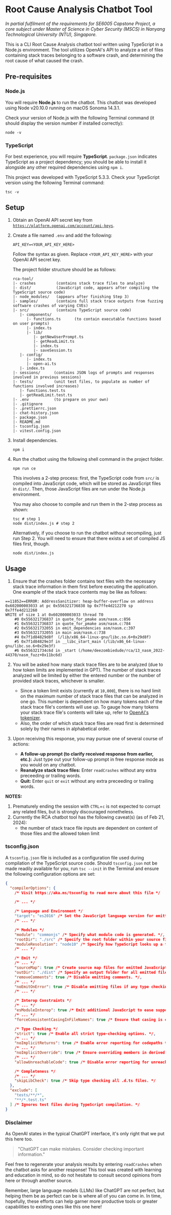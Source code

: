 # Root Cause Analysis Chatbot Tool

_In partial fulfilment of the requirements for SE6005 Capstone Project, a core subject under Master of Science in Cyber Security (MSCS) in Nanyang Technological University (NTU), Singapore._

This is a CLI Root Cause Analysis chatbot tool written using TypeScript in a Node.js environment.
The tool utilizes OpenAI's API to analyze a set of files containing stack traces belonging to a software crash, and determining the root cause of what caused the crash.

## Pre-requisites

### Node.js

You will require **Node.js** to run the chatbot.
This chatbot was developed using Node v20.10.0 running on macOS Sonoma 14.3.1.

Check your version of Node.js with the following Terminal command (it should display the version number if installed correctly):

```shell
node -v
```

### TypeScript

For best experience, you will require **TypeScript**.
`package.json` indicates TypeScript as a project dependency; you should be able to install it alongside any other required dependencies using `npm i`.

This project was developed with TypeScript 5.3.3.
Check your TypeScript version using the following Terminal command:

```shell
tsc -v
```

## Setup

1. Obtain an OpenAI API secret key from [`https://platform.openai.com/account/api-keys`](https://platform.openai.com/account/api-keys).
2. Create a file named `.env` and add the following:

   ```
   API_KEY=<YOUR_API_KEY_HERE>
   ```

   Follow the syntax as given. Replace `<YOUR_API_KEY_HERE>` with your OpenAI API secret key.

   The project folder structure should be as follows:

   ```
   rca-tool/
   |- crashes         (contains stack trace files to analyze)
   |- dist/           (JavaScript code, appears after compiling the TypeScript source code)
   |- node_modules/   (appears after finishing Step 3)
   |- samples/        (contains full stack trace outputs from fuzzing software crashes of varying CVEs)
   |- src/            (contains TypeScript source code)
      |- components/
         |- functions.ts      (to contain executable functions based on user prompts)
         |- index.ts
         |- lib/
            |- getNewUserPrompt.ts
            |- getReadLimit.ts
            |- index.ts
            |- saveSession.ts
      |- config/
         |- index.ts
         |- open-ai.ts
      |- index.ts
   |- sessions/      (contains JSON logs of prompts and responses involved in previous sessions)
   |- tests/         (unit test files, to populate as number of functions involved increases)
      |- functions.test.ts
      |- getReadLimit.test.ts
   |- .env           (to prepare on your own)
   |- .gitignore
   |- .prettierrc.json
   |- chat-history.json
   |- package.json
   |- README.md
   |- tsconfig.json
   |- vitest.config.json
   ```

3. Install dependencies.

   ```shell
   npm i
   ```

4. Run the chatbot using the following shell command in the project folder.

   ```shell
   npm run ce
   ```

   This involves a 2-step process: first, the TypeScript code from `src/` is compiled into JavaScript code, which will be stored as JavaScript files in `dist/`.
   Then, those JavaScript files are run under the Node.js environment.

   You may also choose to compile and run them in the 2-step process as shown:

   ```shell
   tsc # step 1
   node dist/index.js # step 2
   ```

   Alternatively, if you choose to run the chatbot without recompiling, just run Step 2.
   You will need to ensure that there exists a set of compiled JS files first, though.

   ```shell
   node dist/index.js
   ```

## Usage

1. Ensure that the crashes folder contains text files with the necessary stack trace information in them first before executing the application.
   One example of the stack trace contents may be like as follows:

```
==11852==ERROR: AddressSanitizer: heap-buffer-overflow on address 0x602000003033 at pc 0x556321736838 bp 0x7ffe4d212270 sp 0x7ffe4d212260
WRITE of size 1 at 0x602000003033 thread T0
    #0 0x556321736837 in quote_for_pmake asm/nasm.c:856
    #1 0x556321736837 in quote_for_pmake asm/nasm.c:784
    #2 0x556321732055 in emit_dependencies asm/nasm.c:397
    #3 0x556321732055 in main asm/nasm.c:738
    #4 0x7f1d84829d8f  (/lib/x86_64-linux-gnu/libc.so.6+0x29d8f)
    #5 0x7f1d84829e3f in __libc_start_main (/lib/x86_64-linux-gnu/libc.so.6+0x29e3f)
    #6 0x556321734c6d in _start (/home/deezombiedude/rca/13_nasm_2022-44370/nasm_fuzz+0x11bc6d)
```

2. You will be asked how many stack trace files are to be analyzed (due to how token limits are implemented in GPT).
   The number of stack traces analyzed will be limited by either the entered number or the number of provided stack traces, whichever is smaller.

   - Since a token limit exists (currently at `10,000`), there is no hard limit on the maximum number of stack trace files that can be analyzed in one go.
     This number is dependent on how many tokens each of the stack trace file's contents will use up.
     To gauge how many tokens your stack trace file's contents will take up, refer to [OpenAI's tokenizer](https://platform.openai.com/tokenizer).
   - Also, the order of which stack trace files are read first is determined solely by their names in alphabetical order.

3. Upon receiving this response, you may pursue one of several course of actions:
   - **A follow-up prompt (to clarify received response from earlier, etc.):**
     Just type out your follow-up prompt in free response mode as you would on any chatbot.
   - **Reanalyze stack trace files:**
     Enter `readCrashes` without any extra preceeding or trailing words.
   - **Quit:**
     Enter `quit` or `exit` without any extra preceeding or trailing words.

**NOTES:**

1. Prematurely ending the session with `CTRL`+`c` is not expected to corrupt any related files, but is strongly discouraged nonetheless.
2. Currently the RCA chatbot tool has the following caveat(s) (as of Feb 21, 2024):
   - the number of stack trace file inputs are dependent on content of those files and the allowed token limit

### tsconfig.json

A `tsconfig.json` file is included as a configuration file used during compilation of the TypeScript source code.
Should `tsconfig.json` not be made readily available for you, run `tsc --init` in the Terminal and ensure the following configuration options are set:

```json
{
  "compilerOptions": {
    /* Visit https://aka.ms/tsconfig to read more about this file */

    /* ... */

    /* Language and Environment */
    "target": "es2016" /* Set the JavaScript language version for emitted JavaScript and include compatible library declarations. */,
    /* ... */

    /* Modules */
    "module": "commonjs" /* Specify what module code is generated. */,
    "rootDir": "./src" /* Specify the root folder within your source files. */,
    "moduleResolution": "node10" /* Specify how TypeScript looks up a file from a given module specifier. */,
    /* ... */

    /* Emit */
    /* ... */
    "sourceMap": true /* Create source map files for emitted JavaScript files. */,
    "outDir": "./dist" /* Specify an output folder for all emitted files. */,
    "removeComments": true /* Disable emitting comments. */,
    /* ... */
    "noEmitOnError": true /* Disable emitting files if any type checking errors are reported. */,
    /* ... */

    /* Interop Constraints */
    /* ... */
    "esModuleInterop": true /* Emit additional JavaScript to ease support for importing CommonJS modules. This enables 'allowSyntheticDefaultImports' for type compatibility. */,
    /* ... */
    "forceConsistentCasingInFileNames": true /* Ensure that casing is correct in imports. */,

    /* Type Checking */
    "strict": true /* Enable all strict type-checking options. */,
    /* ... */
    "noImplicitReturns": true /* Enable error reporting for codepaths that do not explicitly return in a function. */,
    /* ... */
    "noImplicitOverride": true /* Ensure overriding members in derived classes are marked with an override modifier. */,
    /* ... */
    "allowUnreachableCode": true /* Disable error reporting for unreachable code. */,

    /* Completeness */
    /* ... */
    "skipLibCheck": true /* Skip type checking all .d.ts files. */
  },
  "exclude": [
    "tests/**/*",
    "**/*.test.ts"
  ] /* Ignores test files during TypeScript compilation. */
}
```

### Disclaimer

As OpenAI states in the typical ChatGPT interface, it's only right that we put this here too.

> "ChatGPT can make mistakes. Consider checking important information."

Feel free to regenerate your analysis results by entering `readCrashes` when the chatbot asks for another response!
This tool was created with learning and education in mind, so do not hesitate to consult second opinions from here or through another source.

Remember, large language models (LLMs) like ChatGPT are not perfect, but helping them be as perfect can be is where all of you can come in.
In time, hopefully, these efforts can help garner more productive tools or greater capabilities to existing ones like this one here!

